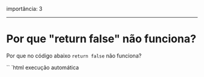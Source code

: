 importância: 3

---

# Por que "return false" não funciona?

Por que no código abaixo `return false` não funciona?

`` `html execução automática
<script>
manipulador de função () {
alerta( "..." );
retornar falso;
}
</ script>

<a href="http://w3.org" onclick="handler()"> o navegador irá para w3.org </a>
`` `

O navegador segue o URL clicando, mas não o queremos.

Como consertar?
